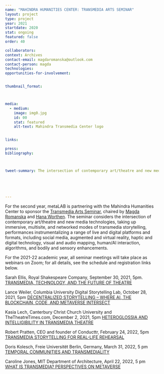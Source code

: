 ```yaml
---
name: "MAHINDRA HUMANITIES CENTER: TRANSMEDIA ARTS SEMINAR"
layout: project
type: project 
year: 2021
startdate: 2020
stat: ongoing
featured: false
order: 40

collaborators:
context: Archives
contact-email: magdaromanska@outlook.com
contact-person: magda
technologies:
opportunities-for-involvement:


thumbnail_format:



media:
  - medium:
    image: img0.jpg
    id: 00
    stat: featured
    alt-text: Mahindra Transmedia Center logo


links:

press:
bibliography:



tweet-summary: The intersection of contemporary art/theatre and new media technologies in immersive, multisite, and networked modes of transmedia storytelling.





---
```

For the second year, metaLAB is partnering with the Mahindra Humanities Center to sponsor the [Transmedia Arts Seminar](https://mahindrahumanities.fas.harvard.edu/transmedia-arts), chaired by [Magda Romanska](https://mahindrahumanities.fas.harvard.edu/people/magda-romanska) and [Hana Worthen](https://mahindrahumanities.fas.harvard.edu/people/hana-worthen). The seminar considers the intersection of contemporary art/theatre and new media technologies, taking up immersive, multisite, and networked modes of transmedia storytelling, performances instrumentalizing a range of live and digital platforms and formats, including social media, augmented and virtual reality, haptic and digital technology, visual and audio mapping, human/AI interaction, algorithms, and bodily and sensory enhancements.

For the 2021-22 academic year, all seminar meetings will take place as webinars on Zoom; for all details, see the schedule and registration links below. 

Sarah Ellis, Royal Shakespeare Company, September 30, 2021, 5pm. 
[TRANSMEDIA, TECHNOLOGY, AND THE FUTURE OF THEATRE](https://harvard.zoom.us/webinar/register/WN_z4VV1vQlRdGdUMAM8HsUbg) 

Lance Weiler, Columbia University Digital Storytelling Lab, October 28, 2021, 5pm 
[DECENTRALIZED STORYTELLING – WHERE AI, THE BLOCKCHAIN, CODE, AND METAVERSE INTERSECT](https://harvard.zoom.us/webinar/register/WN_yyN8-Xf-QSi-EQ78y7YwHw) 

Kasia Lech, Canterbury Christ Church University and TheTheatreTimes.com, December 2, 2021, 5pm
[HETEROGLOSSIA AND INTELLIGIBILITY IN TRANSMEDIA THEATRE](https://harvard.zoom.us/webinar/register/WN_CJd5AGeaR2GHBwz1nkjMuw) 

Robert Pratten, CEO and founder of Conducttr, February 24, 2022, 5pm
[TRANSMEDIA STORYTELLING FOR REAL-LIFE REHEARSAL](https://harvard.zoom.us/webinar/register/WN_LtKY_24jTrKOvXQnut3nOA)

Doris Kolesch, Freie Universitët Berlin, Germany, March 31, 2022, 5 pm
[TEMPORAL COMMUNITIES AND TRANSMEDIALITY](https://harvard.zoom.us/webinar/register/WN_tp9q92qZSTyLCJRG3W9DmQ)

Caroline Jones, MIT Department of Architecture, April 22, 2022, 5 pm
[WHAT IS TRANSMEDIA? PERSPECTIVES ON METAVERSE](https://harvard.zoom.us/webinar/register/WN_I1uwkjfsS42ypR3SeNCxMA)
